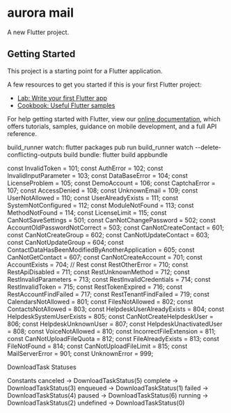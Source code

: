 # aurora mail

A new Flutter project.

## Getting Started

This project is a starting point for a Flutter application.

A few resources to get you started if this is your first Flutter project:

- [Lab: Write your first Flutter app](https://flutter.dev/docs/get-started/codelab)
- [Cookbook: Useful Flutter samples](https://flutter.dev/docs/cookbook)

For help getting started with Flutter, view our
[online documentation](https://flutter.dev/docs), which offers tutorials,
samples, guidance on mobile development, and a full API reference.

build_runner watch: flutter packages pub run build_runner watch --delete-conflicting-outputs
build bundle: flutter build appbundle

const InvalidToken = 101;
const AuthError = 102;
const InvalidInputParameter = 103;
const DataBaseError = 104;
const LicenseProblem = 105;
const DemoAccount = 106;
const CaptchaError = 107;
const AccessDenied = 108;
const UnknownEmail = 109;
const UserNotAllowed = 110;
const UserAlreadyExists = 111;
const SystemNotConfigured = 112;
const ModuleNotFound = 113;
const MethodNotFound = 114;
const LicenseLimit = 115;
const CanNotSaveSettings = 501;
const CanNotChangePassword = 502;
const AccountOldPasswordNotCorrect = 503;
const CanNotCreateContact = 601;
const CanNotCreateGroup = 602;
const CanNotUpdateContact = 603;
const CanNotUpdateGroup = 604;
const ContactDataHasBeenModifiedByAnotherApplication = 605;
const CanNotGetContact = 607;
const CanNotCreateAccount = 701;
const AccountExists = 704;
// Rest
const RestOtherError = 710;
const RestApiDisabled = 711;
const RestUnknownMethod = 712;
const RestInvalidParameters = 713;
const RestInvalidCredentials = 714;
const RestInvalidToken = 715;
const RestTokenExpired = 716;
const RestAccountFindFailed = 717;
const RestTenantFindFailed = 719;
const CalendarsNotAllowed = 801;
const FilesNotAllowed = 802;
const ContactsNotAllowed = 803;
const HelpdeskUserAlreadyExists = 804;
const HelpdeskSystemUserExists = 805;
const CanNotCreateHelpdeskUser = 806;
const HelpdeskUnknownUser = 807;
const HelpdeskUnactivatedUser = 808;
const VoiceNotAllowed = 810;
const IncorrectFileExtension = 811;
const CanNotUploadFileQuota = 812;
const FileAlreadyExists = 813;
const FileNotFound = 814;
const CanNotUploadFileLimit = 815;
const MailServerError = 901;
const UnknownError = 999;



DownloadTask Statuses

Constants
canceled → DownloadTaskStatus(5)
complete → DownloadTaskStatus(3)
enqueued → DownloadTaskStatus(1)
failed → DownloadTaskStatus(4)
paused → DownloadTaskStatus(6)
running → DownloadTaskStatus(2)
undefined → DownloadTaskStatus(0)
